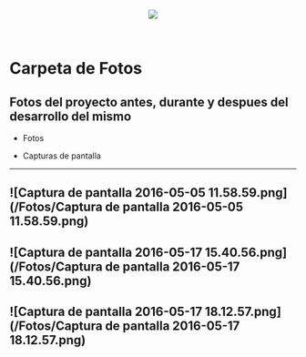 <br/>
<p align="center">
  <img src="https://avatars2.githubusercontent.com/u/15052789?v=3&s=200">
</p>
<br/>

# Carpeta de Fotos

## Fotos del proyecto antes, durante y despues del desarrollo del mismo

* Fotos

* Capturas de pantalla

---
![Captura de pantalla 2016-05-05 11.58.59.png](/Fotos/Captura de pantalla 2016-05-05 11.58.59.png)
---
![Captura de pantalla 2016-05-17 15.40.56.png](/Fotos/Captura de pantalla 2016-05-17 15.40.56.png)
---
![Captura de pantalla 2016-05-17 18.12.57.png](/Fotos/Captura de pantalla 2016-05-17 18.12.57.png)
---
